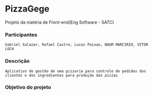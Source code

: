 # PizzaGege
Projeto da matéria de Front-end(Eng Software - SATC)

### Participantes
    Gabriel Salazar, Rafael Castro, Lucas Paixao, NAUM MARCIRIO, VITOR LOCH

### Descrição
    Aplicativo de gestão de uma pizzaria para controle de pedidos dos clientes e dos ingredientes para produção das pizzas

### Objetivo do projeto 


